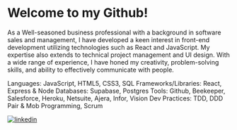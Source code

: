 <h1>Welcome to my Github! </h1>


As a Well-seasoned business professional with a background in software sales and management, I have developed a keen interest in front-end development utilizing technologies such as React and JavaScript. My expertise also extends to technical project management and UI design. With a wide range of experience, I have honed my creativity, problem-solving skills, and ability to effectively communicate with people. 

Languages: JavaScript, HTML5, CSS3, SQL
Frameworks/Libraries: React, Express & Node
Databases: Supabase, Postgres
Tools: Github, Beekeeper, Salesforce, Heroku, Netsuite, Ajera, Infor, Vision
Dev Practices: TDD, DDD Pair & Mob Programming, Scrum


<a href="https://linkedin.com/in/zachary-sultan" target="_blank">
  <img src=https://img.shields.io/badge/linkedin-%231E77B5.svg?&style=for-the-badge&logo=linkedin&logoColor=white alt=linkedin style="margin-left: auto;" />
</a>




